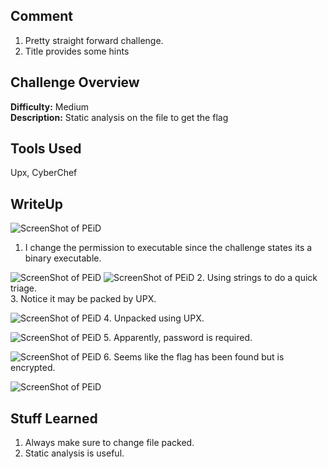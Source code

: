 ## Comment
1. Pretty straight forward challenge.
2. Title provides some hints

## Challenge Overview
**Difficulty:** Medium  
**Description:** Static analysis on the file to get the flag

## Tools Used
Upx, CyberChef
## WriteUp
![ScreenShot of PEiD](https://imgur.com/YYjX49H.png)
1. I change the permission to executable since the challenge states its a binary executable.  

![ScreenShot of PEiD](https://imgur.com/d6aWVhw.png)
![ScreenShot of PEiD](https://imgur.com/BZRngG8.png)
2. Using strings to do a quick triage.  
3. Notice it may be packed by UPX.  

![ScreenShot of PEiD](https://imgur.com/JfvQ0ii.png)
4. Unpacked using UPX.  

![ScreenShot of PEiD](https://imgur.com/xfVwo34.png)
5. Apparently, password is required.   

![ScreenShot of PEiD](https://imgur.com/PRgPRBL.png)
6. Seems like the flag has been found but is encrypted.  

![ScreenShot of PEiD](https://imgur.com/wFZj61O.png)

## Stuff Learned  
1. Always make sure to change file packed.
2. Static analysis is useful.


